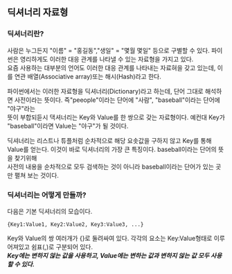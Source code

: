 ## 딕셔너리 자료형

### 딕셔너리란?

사람은 누그든지 "이름" = "홍길동","생일" = "몇월 몇일" 등으로 구별할 수 있다. 파이썬은 영리하게도 이러한 대응 관계를 나타낼 수 있는 자료형을 가지고 있다.  
요즘 사용하는 대부분의 언어도 이러한 대응 관계를 나타내는 자료혀을 갖고 있는데, 이를 연관 배열(Associative array)또는 해시(Hash)라고 한다.  

파이썬에서는 이러한 자료형을 딕셔너리(Dictionary)라고 하는데, 단어 그대로 해석하면 사전이라는 뜻이다. 즉"peeople"이라는 단어에 "사람", "baseball"이라는 단어에 "야구"라는  
뜻이 부합되듣시 댁셔너리는 Key와 Value를 한 쌍으로 갖는 자료형이다. 예컨대 Key가 "baseball"이라면 Value는 "야구"가 될 것이다.  

딕셔너리는 리스트나 튜플처럼 순차적으로 해당 요솟값을 구하지 않고 Key를 통해 Value를 얻는다. 이것이 바로 딕셔너리의 가장 큰 특징이다. baseball이라는 단어의 뜻을 찾기위해  
사전의 내용을 순차적으로 모두 검색하는 것이 아니라 baseball이라는 단어가 있는 곳만 펼쳐 보는 것이다.  

### 딕셔너리는 어떻게 만들까?

다음은 기본 딕셔너리의 모습이다.
```
{Key1:Value1, Key2:Value2, Key3:Value3, ...}
```
Key와 Value의 쌍 여러개가 {}로 둘려싸여 있다. 각각의 요소는 Key:Value형태로 이루어져있고 쉼표(,)로 구분되어 있다.  
***Key에는 변하지 않는 값을 사용하고, Value에는 변하는 값과 변하지 않는 값 모두 사용할 수 있다.***  
